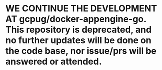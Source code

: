 # WE CONTINUE THE DEVELOPMENT AT gcpug/docker-appengine-go. This repository is deprecated, and no further updates will be done on the code base, nor issue/prs will be answered or attended.

